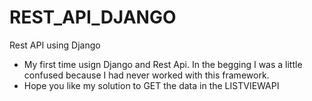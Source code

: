 # REST_API_DJANGO
Rest API using Django

  - My first time usign Django and Rest Api. In the begging I was a little confused because I had never worked with this framework.
  - Hope you like my solution to GET the data in the LISTVIEWAPI
